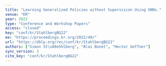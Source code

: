 ```yaml
---
title: "Learning Generalized Policies without Supervision Using GNNs."
venue: "KR"
year: 2022
type: "Conference and Workshop Papers"
access: "closed"
key: "conf/kr/StahlbergBG22"
ee: "https://proceedings.kr.org/2022/49/"
url: "https://dblp.org/rec/conf/kr/StahlbergBG22"
authors: ["Simon St\u00e5hlberg", "Blai Bonet", "Hector Geffner"]
sync_version: 3
cite_key: "conf/kr/StahlbergBG22"
---
```

